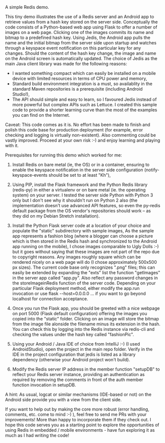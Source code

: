 A simple Redis demo.

This tiny demo illustrates the use of a Redis server and an Android app to retrieve values from a hash key stored on the server side. Conceptually the code consists of a Python-based web app using Flask to offer a number of images on a web page. Clicking one of the images commits its name and bitmap to a predefined hash key. Using Jedis, the Android app pulls the name and the initial bitmap from the server side upon startup and watches through a keyspace event notification on this particular key for any changes. Should the content of the hash key change, the image and name on the Android screen is automatically updated.
The choice of Jedis as the main Java client library was made for the following reasons:
- I wanted something compact which can easily be installed on a mobile device with limited resources in terms of CPU power and memory,
- Standard build environment integration is a must, so availablity in the standard Maven repositories is a prerequisite (including Android Studio!),
- The API should simple and easy to learn, so I favoured Jedis instead of more powerful but complex APIs such as Lettuce.
I created this sample code to provide a shorter learning curve than the most of the examples you can find on the Internet.

Caveat: This code comes as it is. No effort has been made to finish and polish this code base for production deployment (for example, error checking and logging is virtually non-existent). Also commenting could be vastly improved. Proceed at your own risk :-) and enjoy learning and playing with it.

Prerequisites for running this demo which worked for me:

1. Install Redis on bare metal (ie, the OS) or in a container, ensuring to enable the keyspace notification in the server side configuration (notify-keyspace-events should be set to at least "Kh"),

2. Using PIP, install the Flask framework and the Python Redis  library (redis-py) in either a virtualenv or on bare metal (ie. the operating system) on your server. I tested the server side Python with Python 3 only but I don't see why it shouldn't run on Python 2 also (the implementation doesn't use advanced API features, so even the py-redis default package from the  OS vendor's repositories should work – as they did on my Debian Stretch installation). 

3. Install the Python Flask server code at a location of your choice and populate the "static" subdirectory with sample images, As the sample app represents a fashion blog (where a blogger can choose a picture which is then stored in the Redis hash and synchronized to the Android app running on the mobile), I chose images comparable to Ugly Dolls :-) but it goes without saying that these images are not part of the repo due to copyright reasons. Any images roughly square which can be rendered nicely on a web page will do (I chose approximately 500x500 px sizes). The current code base only recognizes ".png" files; this can easily be extended by expanding the "exts" list the function "getImages" in the server app called "app.py". Also reflect any password changes in the storeImageinRedis function of the server code. Depending on your particular Flask deployment method, either modify the app.run invocation or use flask --host=0.0.0.0 ... if you want to go beyond localhost for connection acceptance. 

4. Once you run the Flask app, you should be greeted with a nice webpage on port 5000 (Flask default configuration) offering the images you copied into the "static" folder. Clicking on an image will store the bitmap from the image file alonside the filename minus its extension in the hash. You can check this by logging into the Redis instance via redis-cli and checking the values under the hash key called "fashionPic". 

5. Using your Android / Java IDE of choice from IntelliJ :-) (I used AndroidStudio), open the project in the main repo folder. Verify in the IDE in the project configuration that jedis is listed as a library dependency (otherwise your Android project won't build). 

6. Modify the Redis server IP address in the member function "setupDB" to reflect your Redis server instance, providing an authentication as required by removing the comments in front of the auth member function invocation in setupDB. 
    
A hint: As usual, logcat or similar mechanisms (IDE-based or not) on the Android side provide you with a view from the client side. 
    
If you want to help out by making the core more robust (error handling, comments, etc. come to mind :-) ), feel free to send me PRs with your improvements! More than happy to incorporate them if they check out.
I hope this code serves you as a starting point to explore the opportunities of using Redis in embedded / mobile environments - have fun exploring it as much as I had writing the code!
